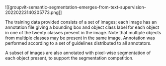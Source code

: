 ![[groupvit-semantic-segmentation-emerges-from-text-supervision-20220223140205773.png]]

The training data provided consists of a set of images; each image has an annotation file giving a bounding box and object class label for each object in one of the twenty classes present in the image. Note that multiple objects from multiple classes may be present in the same image. Annotation was performed according to a set of guidelines distributed to all annotators.

A subset of images are also annotated with pixel-wise segmentation of each object present, to support the segmentation competition.